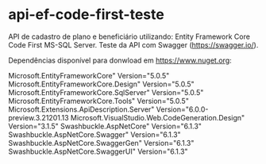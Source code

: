 # api-ef-code-first-teste
API de cadastro de plano e beneficiário utilizando: Entity Framework Core Code First MS-SQL Server.
Teste da API com Swagger (https://swagger.io/).

Dependências disponível para donwload em https://www.nuget.org:

Microsoft.EntityFrameworkCore" Version="5.0.5"
Microsoft.EntityFrameworkCore.Design" Version="5.0.5"
Microsoft.EntityFrameworkCore.SqlServer" Version="5.0.5"
Microsoft.EntityFrameworkCore.Tools" Version="5.0.5"
Microsoft.Extensions.ApiDescription.Server" Version="6.0.0-preview.3.21201.13
Microsoft.VisualStudio.Web.CodeGeneration.Design" Version="3.1.5"
Swashbuckle.AspNetCore" Version="6.1.3"
Swashbuckle.AspNetCore.Swagger" Version="6.1.3" 
Swashbuckle.AspNetCore.SwaggerGen" Version="6.1.3"
Swashbuckle.AspNetCore.SwaggerUI" Version="6.1.3"
